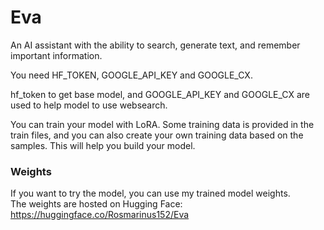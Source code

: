# Eva
An AI assistant with the ability to search, generate text, and remember important information.

You need HF_TOKEN, GOOGLE_API_KEY and GOOGLE_CX.

hf_token to get base model, and GOOGLE_API_KEY and GOOGLE_CX are used to help model to use websearch.

You can train your model with LoRA. Some training data is provided in the train files, and you can also create your own training data based on the samples. This will help you build your model.

### Weights
If you want to try the model, you can use my trained model weights.  
The weights are hosted on Hugging Face: https://huggingface.co/Rosmarinus152/Eva